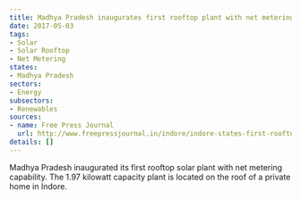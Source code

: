 ```yaml
---
title: Madhya Pradesh inaugurates first rooftop plant with net metering capability
date: 2017-05-03
tags:
- Solar
- Solar Rooftop
- Net Metering
states:
- Madhya Pradesh
sectors:
- Energy
subsectors:
- Renewables
sources:
- name: Free Press Journal
  url: http://www.freepressjournal.in/indore/indore-states-first-rooftop-solar-plant-with-net-metering-inaugurated/1058421
details: []
---
```


Madhya Pradesh inaugurated its first rooftop solar plant with net metering capability. The 1.97 kilowatt capacity plant is located on the roof of a private home in Indore.
